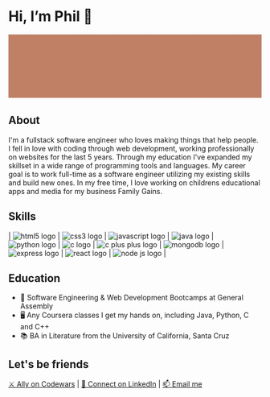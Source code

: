 <html>
<head>
</head>
<body>
  <h1>Hi, I’m Phil 👋 </h1>
  <img src="/banner.gif" alt="Image that reads "Phil Garbrecht, Full-Stack Software Engineer">         
  <h2>About</h2>      
  <p>I'm a fullstack software engineer who loves making things that help people. I fell in love with coding through web development, working professionally on websites for the last 5 years. Through my education I've expanded my skillset in a wide range of programming tools and languages. My career goal is to work full-time as a software engineer utilizing my existing skills and build new ones. In my free time, I love working on childrens educational apps and media for my business Family Gains.</p>                                                                                    
  <h2>Skills</h2>
                                                                                             
| <img src="https://cdn.jsdelivr.net/gh/devicons/devicon/icons/html5/html5-plain-wordmark.svg" height="50px" alt="html5 logo"/>  | <img src="https://cdn.jsdelivr.net/gh/devicons/devicon/icons/css3/css3-plain-wordmark.svg" height="50px" alt="css3 logo"/> | <img src="https://cdn.jsdelivr.net/gh/devicons/devicon/icons/javascript/javascript-plain.svg" height="50px" alt="javascript logo"/> |
<img src="https://cdn.jsdelivr.net/gh/devicons/devicon/icons/java/java-plain-wordmark.svg" height="50px" alt="java logo"/>  | <img src="https://cdn.jsdelivr.net/gh/devicons/devicon/icons/python/python-plain-wordmark.svg" height="50px" alt="python logo"/> | <img src="https://cdn.jsdelivr.net/gh/devicons/devicon/icons/c/c-plain.svg" height="50px" alt="c logo"/> |
<img src="https://cdn.jsdelivr.net/gh/devicons/devicon/icons/cplusplus/cplusplus-plain.svg" height="50px" alt="c plus plus logo"/>  | <img src="https://cdn.jsdelivr.net/gh/devicons/devicon/icons/mongodb/mongodb-plain-wordmark.svg" height="50px" alt="mongodb logo"/> | <img src="https://cdn.jsdelivr.net/gh/devicons/devicon/icons/express/express-original-wordmark.svg" height="50px" alt="express logo"/> |
<img src="https://cdn.jsdelivr.net/gh/devicons/devicon/icons/react/react-original-wordmark.svg" height="50px" alt="react logo"/>  | <img src="https://cdn.jsdelivr.net/gh/devicons/devicon/icons/nodejs/nodejs-plain-wordmark.svg" height="50px" alt="node js logo"/>
 |                       

  <h2>Education</h2>                                                                                                                 
  <ul>
<li>🥾 Software Engineering & Web Development Bootcamps at General Assembly</li>
<li>🖥️ Any Coursera classes I get my hands on, including Java, Python, C and C++</li>
<li>📚 BA in Literature from the University of California, Santa Cruz</li>
  </ul>
  <h2>Let's be friends</h2> 
  <a href = "https://www.codewars.com/users/pgarbrecht">⚔️ Ally on Codewars</a> | <a href = "https://www.linkedin.com/in/philgarbrecht/">🔗 Connect on LinkedIn</a> | <a href = "mailto: philgarbrecht@gmail.com">📫 Email me</a>                                                                                                                                                           
  </body>
</html>
